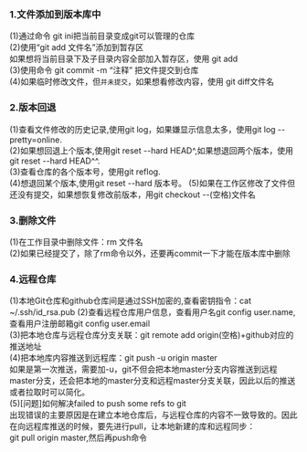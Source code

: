 ### 1.文件添加到版本库中    
(1)通过命令 git ini把当前目录变成git可以管理的仓库  
(2)使用“git add 文件名”添加到暂存区  
   如果想将当前目录下及子目录内容全部加入暂存区，使用 git add  
(3)使用命令 git commit -m “注释” 把文件提交到仓库  
(4)如果临时修改文件，但`并未提交`，如果想看修改内容，使用 git diff文件名  
### 2.版本回退
(1)查看文件修改的历史记录,使用git log，如果嫌显示信息太多，使用git log --pretty=online.  
(2)如果想回退上个版本,使用git reset --hard HEAD^,如果想退回两个版本，使用git reset --hard HEAD^^.  
(3)查看仓库的各个版本号，使用git reflog.  
(4)想退回某个版本,使用git reset --hard 版本号。 
(5)如果在工作区修改了文件但还没有提交，如果想恢复修改前版本，用git checkout --(空格)文件名  
 ### 3.删除文件
 (1)在工作目录中删除文件：rm 文件名   
 (2)如果已经提交了，除了rm命令以外，还要再commit一下才能在版本库中删除
### 4.远程仓库
 (1)本地Git仓库和github仓库间是通过SSH加密的,查看密钥指令：cat ~/.ssh/id_rsa.pub
 (2)查看远程仓库用户信息，查看用户名git config user.name,查看用户注册邮箱git config user.email  
 (3)把本地仓库与远程仓库分支关联：git remote add origin(空格)+github对应的推送地址   
 (4)把本地库内容推送到远程库：git push -u origin master  
    如果是第一次推送，需要加-u，git不但会把本地master分支内容推送到远程master分支，还会把本地的master分支和远程master分支关联，因此以后的推送或者拉取时可以简化。  
 (5)[问题]如何解决failed to push some refs to git  
 出现错误的主要原因是在建立本地仓库后，与远程仓库的内容不一致导致的。因此在向远程库推送的时候，要先进行pull，让本地新建的库和远程同步：  
 git pull origin master,然后再push命令
